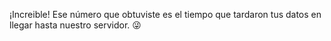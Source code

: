 ¡Increible! Ese número que obtuviste es el tiempo que tardaron tus datos en llegar hasta nuestro servidor. :stuck_out_tongue_winking_eye: